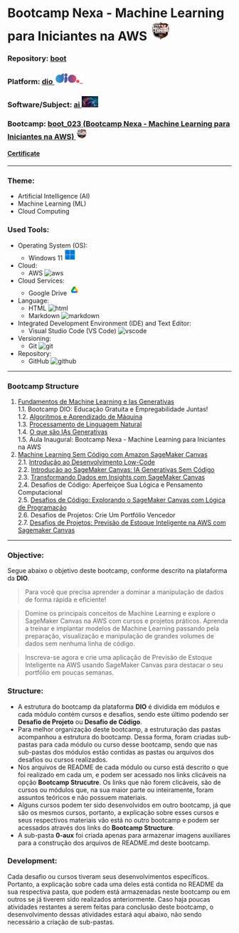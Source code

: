 # Bootcamp Nexa - Machine Learning para Iniciantes na AWS   <img src="./0-aux/logo_boot.png" alt="boot_023" width="auto" height="45">

### Repository: [boot](../../../)   
### Platform: <a href="../../">dio   <img src="https://github.com/PedroHeeger/main/blob/main/0-aux/logos/plataforma/dio.jpeg" alt="dio" width="auto" height="25"></a>   
### Software/Subject: <a href="../">ai   <img src="https://github.com/PedroHeeger/main/blob/main/0-aux/logos/content/ai.jpg" alt="ai" width="auto" height="25"></a>
### Bootcamp: <a href="./">boot_023 (Bootcamp Nexa - Machine Learning para Iniciantes na AWS)   <img src="./0-aux/logo_boot.png" alt="boot_023" width="auto" height="25"></a>

#### <a href="https://github.com/PedroHeeger/main/blob/main/cert_ti/03-conclu/cloud/aws/(23-09-14)_Cert_Descubra...Nuvem_AWS-LocalizaLabs_PH_DIO.pdf">Certificate</a>

---

### Theme:
- Artificial Intelligence (AI)
- Machine Learning (ML)
- Cloud Computing

### Used Tools:
- Operating System (OS): 
  - Windows 11 <img src="https://github.com/PedroHeeger/main/blob/main/0-aux/logos/software/windows11.png" alt="windows11" width="auto" height="25">
- Cloud:
  - AWS <img src="https://cdn.jsdelivr.net/gh/devicons/devicon@latest/icons/amazonwebservices/amazonwebservices-original-wordmark.svg" alt="aws" width="auto" height="25">
- Cloud Services:
  - Google Drive <img src="https://github.com/PedroHeeger/main/blob/main/0-aux/logos/software/google_drive.png" alt="google_drive" width="auto" height="25">
- Language:
  - HTML   <img src="https://cdn.jsdelivr.net/gh/devicons/devicon/icons/html5/html5-original.svg" alt="html" width="auto" height="25">
  - Markdown   <img src="https://cdn.jsdelivr.net/gh/devicons/devicon/icons/markdown/markdown-original.svg" alt="markdown" width="auto" height="25">
- Integrated Development Environment (IDE) and Text Editor:
  - Visual Studio Code (VS Code)   <img src="https://cdn.jsdelivr.net/gh/devicons/devicon/icons/vscode/vscode-original.svg" alt="vscode" width="auto" height="25">
- Versioning: 
  - Git   <img src="https://cdn.jsdelivr.net/gh/devicons/devicon/icons/git/git-original.svg" alt="git" width="auto" height="25">
- Repository:
  - GitHub   <img src="https://cdn.jsdelivr.net/gh/devicons/devicon/icons/github/github-original.svg" alt="github" width="auto" height="25">

---

### Bootcamp Structure
1. [Fundamentos de Machine Learning e Ias Generativas](https://github.com/PedroHeeger/boot/tree/main/dio/ai/boot_023/01-fundamentos_ml_ia_gen)   
  1.1. Bootcamp DIO: Educação Gratuita e Empregabilidade Juntas!   
  1.2. [Algoritmos e Aprendizado de Máquina](https://github.com/PedroHeeger/boot/tree/main/dio/ai/boot_023/01-fundamentos_ml_ia_gen#item1.2)   
  1.3. [Processamento de Linguagem Natural](https://github.com/PedroHeeger/boot/tree/main/dio/ai/boot_023/01-fundamentos_ml_ia_gen#item1.3)   
  1.4. [O que são IAs Generativas](https://github.com/PedroHeeger/boot/tree/main/dio/ai/boot_023/01-fundamentos_ml_ia_gen#item1.4)   
  1.5. Aula Inaugural: Bootcamp Nexa - Machine Learning para Iniciantes na AWS   
2. [Machine Learning Sem Código com Amazon SageMaker Canvas](https://github.com/PedroHeeger/boot/tree/main/dio/ai/boot_023/02-nlp)   
  2.1. [Introdução ao Desenvolvimento Low-Code](https://github.com/PedroHeeger/boot/tree/main/dio/ai/boot_023/02-nlp#item2.1)   
  2.2. [Introdução ao SageMaker Canvas: IA Generativas Sem Código](https://github.com/PedroHeeger/boot/tree/main/dio/ai/boot_023/02-nlp#item2.2)   
  2.3. [Transformando Dados em Insights com SageMaker Canvas](https://github.com/PedroHeeger/boot/tree/main/dio/ai/boot_023/02-nlp#item2.3)   
  2.4. Desafios de Código: Aperfeiçoe Sua Lógica e Pensamento Computacional   
  2.5. [Desafios de Código: Explorando o SageMaker Canvas com Lógica de Programação](https://github.com/PedroHeeger/boot/tree/main/dio/ai/boot_023/02-nlp#item2.5)   
  2.6. Desafios de Projetos: Crie Um Portfólio Vencedor   
  2.7. [Desafios de Projetos: Previsão de Estoque Inteligente na AWS com Sagemaker Canvas](https://github.com/PedroHeeger/boot/tree/main/dio/ai/boot_023/02-nlp#item2.7)   

---

### Objective:
Segue abaixo o objetivo deste bootcamp, conforme descrito na plataforma da **DIO**.
  
>Para você que precisa aprender a dominar a manipulação de dados de forma rápida e eficiente!

>Domine os principais conceitos de Machine Learning e explore o SageMaker Canvas na AWS com cursos e projetos práticos. Aprenda a treinar e implantar modelos de Machine Learning passando pela preparação, visualização e manipulação de grandes volumes de dados sem nenhuma linha de código.

>Inscreva-se agora e crie uma aplicação de Previsão de Estoque Inteligente na AWS usando SageMaker Canvas para destacar o seu portfólio em poucas semanas.

### Structure:
- A estrutura do bootcamp da plataforma **DIO** é dividida em módulos e cada módulo contém cursos e desafios, sendo este último podendo ser **Desafio de Projeto** ou **Desafio de Código**. 
- Para melhor organização deste bootcamp, a estruturação das pastas acompanhou a estrutura do bootcamp. Dessa forma, foram criadas sub-pastas para cada módulo ou curso desse bootcamp, sendo que nas sub-pastas dos módulos estão contidas as pastas ou arquivos dos desafios ou cursos realizados.
- Nos arquivos de README de cada módulo ou curso está descrito o que foi realizado em cada um, e podem ser acessado nos links clicáveis na opção **Bootcamp Strucutre**. Os links que não forem clicáveis, são de cursos ou módulos que, na sua maior parte ou inteiramente, foram assuntos teóricos e não possuem materiais.
- Alguns cursos podem ter sido desenvolvidos em outro bootcamp, já que são os mesmos cursos, portanto, a explicação sobre esses cursos e seus respectivos materiais vão está no outro bootcamp e podem ser acessados através dos links do **Bootcamp Structure**.
- A sub-pasta **0-aux** foi criada apenas para armazenar imagens auxiliares para a construção dos arquivos de README.md deste bootcamp.

### Development:
Cada desafio ou cursos tiveram seus desenvolvimentos específicos. Portanto, a explicação sobre cada uma deles está contida no README da sua respectiva pasta, que podem está armazenadas neste bootcamp ou em outros se já tiverem sido realizados anteriormente. Caso haja poucas atividades restantes a serem feitas para conclusão deste bootcamp, o desenvolvimento dessas atividades estará aqui abaixo, não sendo necessário a criação de sub-pastas.
